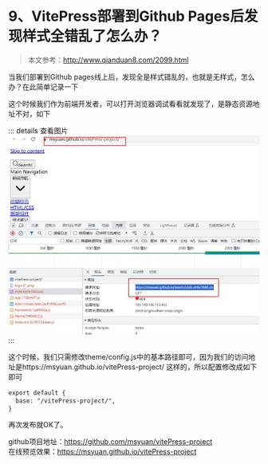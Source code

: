 # 9、VitePress部署到Github Pages后发现样式全错乱了怎么办？

> 本文参考：http://www.qianduan8.com/2099.html

当我们部署到Github pages线上后，发现全是样式错乱的，也就是无样式，怎么办？在此简单记录一下

这个时候我们作为前端开发者，可以打开浏览器调试看看就发现了，是静态资源地址不对，如下 

::: details 查看图片
![24-0824-05-01](../image/Write/24-0824-05-01.jpg)
:::

这个时候，我们只需修改theme/config.js中的基本路径即可，因为我们的访问地址是https://msyuan.github.io/vitePress-project/ 这样的，所以配置修改成如下即可

```
export default {
  base: "/vitePress-project/",
}
```

再次发布就OK了。

github项目地址：https://github.com/msyuan/vitePress-project  
在线预览效果：https://msyuan.github.io/vitePress-project
